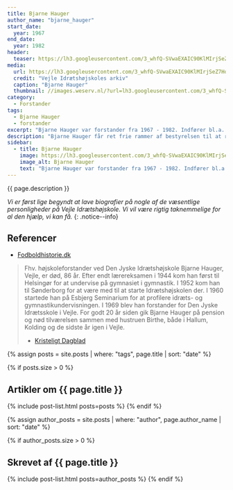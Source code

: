```yaml
---
title: Bjarne Hauger
author_name: "bjarne_hauger"
start_date: 
  year: 1967
end_date:
  year: 1982
header:
  teaser: https://lh3.googleusercontent.com/3_whfQ-SVwaEXAIC90KlMIrjSeZ7HolB6VO11cnsvtnYp5nhvDZlBVyGHDPh-lR-bQJK_Cz2CHkHKupV1vTrjfm3Qkuf1BO5vb3l6oHqB9l9OxAybxv67jGVPUodapbxMFZEJEq5TQ=w2400
media: 
  url: https://lh3.googleusercontent.com/3_whfQ-SVwaEXAIC90KlMIrjSeZ7HolB6VO11cnsvtnYp5nhvDZlBVyGHDPh-lR-bQJK_Cz2CHkHKupV1vTrjfm3Qkuf1BO5vb3l6oHqB9l9OxAybxv67jGVPUodapbxMFZEJEq5TQ=w2400
  credit: "Vejle Idrætshøjskoles arkiv"
  caption: "Bjarne Hauger"
  thumbnail: //images.weserv.nl/?url=lh3.googleusercontent.com/3_whfQ-SVwaEXAIC90KlMIrjSeZ7HolB6VO11cnsvtnYp5nhvDZlBVyGHDPh-lR-bQJK_Cz2CHkHKupV1vTrjfm3Qkuf1BO5vb3l6oHqB9l9OxAybxv67jGVPUodapbxMFZEJEq5TQ=w2400&w=100
category:
  - Forstander
tags:
  - Bjarne Hauger
  - forstander
excerpt: "Bjarne Hauger var forstander fra 1967 - 1982. Indfører bl.a. 8 måneders skole og indvier DIF-kursusfløjen og træningssalen."
description: "Bjarne Hauger får ret frie rammer af bestyrelsen til at reformere skolevirksomheden. Han indfører 8 måneders skolen med en breddeperiode om efteråret og en specialeperiode om foråret både inden for idrætten og højskolefagene. Han beskriver tankerne nøjere i Årsskriftet fra 1967. Under Bjarne Hauger udvides skolen også med DIF kursuscenter og træningssal."
sidebar:
  - title: Bjarne Hauger
    image: https://lh3.googleusercontent.com/3_whfQ-SVwaEXAIC90KlMIrjSeZ7HolB6VO11cnsvtnYp5nhvDZlBVyGHDPh-lR-bQJK_Cz2CHkHKupV1vTrjfm3Qkuf1BO5vb3l6oHqB9l9OxAybxv67jGVPUodapbxMFZEJEq5TQ=w2400
    image_alt: Bjarne Hauger
    text: "Bjarne Hauger var forstander fra 1967 - 1982. Indfører bl.a. 8 måneders skole og indvier DIF-kursusfløjen og træningssalen."
---
```


{{ page.description }}

_Vi er først lige begyndt at lave biografier på nogle af de væsentlige personligheder på Vejle Idrætshøjskole. Vi vil være rigtig taknemmelige for al den hjælp, vi kan få._
{: .notice--info}

## Referencer

- [Fodboldhistorie.dk](http://www.helsingor.fodboldhistorie.dk/html/spillere/spillerprofiler/Bjarne_Hauger.htm)

> Fhv. højskoleforstander ved Den Jyske Idrætshøjskole Bjarne Hauger, Vejle, er død, 86 år. Efter endt lærereksamen i 1944 kom han først til Helsingør for at undervise på gymnasiet i gymnastik. I 1952 kom han til Sønderborg for at være med til at starte Idrætshøjskolen der. I 1960 startede han på Esbjerg Seminarium for at profilere idræts- og gymnastikundervisningen. I 1969 blev han forstander for Den Jyske Idrætsskole i Vejle. For godt 20 år siden gik Bjarne Hauger på pension og nød tilværelsen sammen med hustruen Birthe, både i Hallum, Kolding og de sidste år igen i Vejle.
>
> - [Kristeligt Dagblad](https://www.kristeligt-dagblad.dk/mennesker/d%C3%B8de-262)

{% assign posts = site.posts | where: "tags", page.title | sort: "date" %}

{% if posts.size > 0 %}
## Artikler om {{ page.title }}
{% include post-list.html posts=posts %}
{% endif %}

{% assign author_posts = site.posts | where: "author", page.author_name | sort: "date" %}

{% if author_posts.size > 0 %}
## Skrevet af {{ page.title }}
{% include post-list.html posts=author_posts %}
{% endif %}
